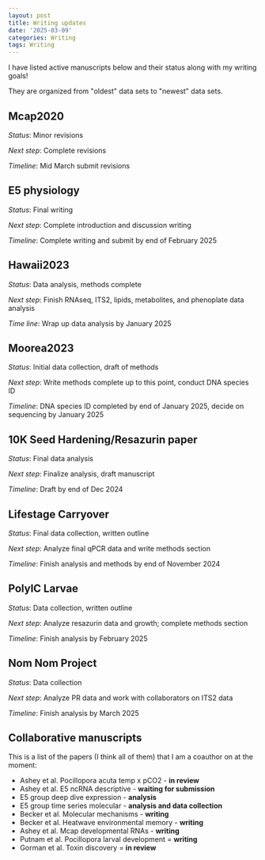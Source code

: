 ```yaml
---
layout: post
title: Writing updates
date: '2025-03-09'
categories: Writing
tags: Writing
---
```


I have listed active manuscripts below and their status along with my writing goals!  

They are organized from "oldest" data sets to "newest" data sets.  

## Mcap2020   

*Status*: Minor revisions

*Next step*: Complete revisions

*Timeline*: Mid March submit revisions 

## E5 physiology 

*Status*: Final writing 

*Next step*: Complete introduction and discussion writing 

*Timeline*: Complete writing and submit by end of February 2025

## Hawaii2023

*Status*: Data analysis, methods complete 

*Next step*: Finish RNAseq, ITS2, lipids, metabolites, and phenoplate data analysis

*Time line*: Wrap up data analysis by January 2025

## Moorea2023

*Status*: Initial data collection, draft of methods

*Next step*: Write methods complete up to this point, conduct DNA species ID 

*Timeline*: DNA species ID completed by end of January 2025, decide on sequencing by January 2025

## 10K Seed Hardening/Resazurin paper 

*Status*: Final data analysis

*Next step*: Finalize analysis, draft manuscript   

*Timeline*: Draft by end of Dec 2024  

## Lifestage Carryover 

*Status*: Final data collection, written outline

*Next step*: Analyze final qPCR data and write methods section

*Timeline*: Finish analysis and methods by end of November 2024

## PolyIC Larvae   

*Status*: Data collection, written outline

*Next step*: Analyze resazurin data and growth; complete methods section

*Timeline*: Finish analysis by February 2025

## Nom Nom Project   

*Status*: Data collection

*Next step*: Analyze PR data and work with collaborators on ITS2 data

*Timeline*: Finish analysis by March 2025

## Collaborative manuscripts 

This is a list of the papers (I think all of them) that I am a coauthor on at the moment:  

- Ashey et al. Pocillopora acuta temp x pCO2 - **in review**
- Ashey et al. E5 ncRNA descriptive - **waiting for submission**
- E5 group deep dive expression - **analysis**
- E5 group time series molecular - **analysis and data collection**
- Becker et al. Molecular mechanisms - **writing**
- Becker et al. Heatwave environmental memory - **writing**  
- Ashey et al. Mcap developmental RNAs - **writing** 
- Putnam et al. Pocillopora larval development = **writing** 
- Gorman et al. Toxin discovery = **in review** 
